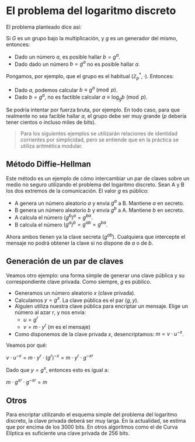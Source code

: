 # El problema del logaritmo discreto

El problema planteado dice así:

Si $G$ es un grupo bajo la multiplicación, y $g$ es un generador del mismo, entonces:

- Dado un número $a$, es posible hallar $b=g^a$.
- Dado dado un número $b=g^a$ no es posible hallar $a$.

Pongamos, por ejemplo, que el grupo es el habitual $(\mathbb{Z}^\ast_p, \cdot)$. Entonces:

- Dado $a$, podemos calcular $b \equiv g^a \pmod p$.
- Dado $b=g^a$, no es factible calcular $a \equiv \log_g b \pmod p$.

Se podría intentar por fuerza bruta, por ejemplo. En todo caso, para que realmente no sea facible hallar $a$, el grupo debe ser muy grande ($p$ debería tener cientos o incluso miles de bits).

> Para los siguientes ejemplos se utilizarán relaciones de identidad corrientes por simplicidad, pero se entiende que en la práctica se utiliza aritmética modular.

## Método Diffie-Hellman

Este método es un ejemplo de cómo intercambiar un par de claves sobre un medio no seguro utilizando el problema del logaritmo discreto. Sean A y B los dos extremos de la comunicación. El valor $g$ es público:

- A genera un número aleatorio $a$ y envía $g^a$ a B. Mantiene $a$ en secreto.
- B genera un número aleatorio $b$ y envía $g^b$ a A. Mantiene $b$ en secreto.
- A calcula el número $(g^b)^a = g^{ba}$.
- B calcula el número $(g^a)^b = g^{ab} = g^{ba}$.

Ahora ambos tienen ya la clave secreta ($g^{ab}$). Cualquiera que intercepte el mensaje no podrá obtener la clave si no dispone de $a$ o de $b$.

## Generación de un par de claves

Veamos otro ejemplo: una forma simple de generar una clave pública y su correspondiente clave privada. Como siempre, $g$ es público.

- Generamos un número aleatorio $x$ (clave privada).
- Calculamos $y=g^x$. La clave pública es el par $(g, y)$.
- Alguien utiliza nuestra clave pública para encriptar un mensaje. Elige un número al azar $r$, y nos envía:
    - $u = g^r$
    - $v = m \cdot y^r$ ($m$ es el mensaje)
- Como disponemos de la clave privada $x$, desencriptamos: $m=v \cdot u^{-x}$.

Veamos por qué:

$v \cdot u^{-x} = m \cdot y^r \cdot (g^r)^{-x} = m \cdot y^r \cdot g^{-xr}$

Dado que $y = g^x$, entonces esto es igual a:

$m \cdot g^{xr} \cdot g^{-xr} = m$

## Otros

Para encriptar utilizando el esquema simple del problema del logaritmo discreto, la clave privada deberá ser muy larga. En la actualidad, se estima que por encima de los 3000 bits. En otros algoritmos como el de Curva Elíptica es suficiente una clave privada de 256 bits.
